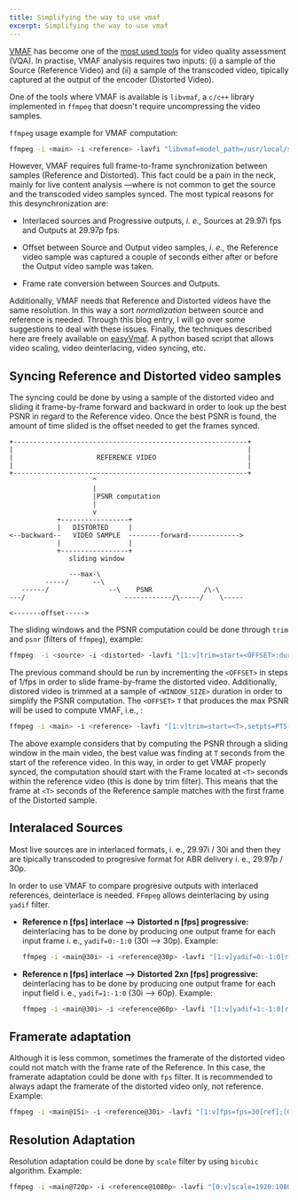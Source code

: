 ```yaml
---
title: Simplifying the way to use vmaf
excerpt: Simplifying the way to use vmaf
---
```



[VMAF](https://github.com/Netflix/vmaf) has become one of the [most used tools](https://netflixtechblog.com/vmaf-the-journey-continues-44b51ee9ed12) for video quality assessment (VQA). In practise, VMAF analysis requires two inputs: (i) a  sample of the Source (Reference Video) and (ii) a sample of the transcoded video, tipically captured at the output of the encoder (Distorted Video).

One of the tools where VMAF is available is `libvmaf`, a `c/c++` library implemented in `ffmpeg`  that doesn't require uncompressing the video samples.

`ffmpeg`  usage example for VMAF computation:

```bash
ffmpeg -i <main> -i <reference> -lavfi "libvmaf=model_path=/usr/local/share/model/vmaf_v0.6.1.pkl" -f null -
```

However, VMAF requires full frame-to-frame synchronization between samples (Reference and Distorted). This fact could be a  pain in the neck, mainly for live content analysis —where is not common to get the source and the transcoded video samples synced. The most typical reasons for this desynchronization are:

* Interlaced sources and Progressive outputs, *i. e.,* Sources at 29.97i fps and Outputs at 29.97p fps.

* Offset between Source and Output video samples, *i. e.,* the Reference video sample was captured a couple of seconds either  after or before the Output video sample was taken.

* Frame rate conversion between Sources and Outputs.

Additionally, VMAF needs that Reference and Distorted videos have the same resolution. In this way a sort *normalization* between source and reference is needed. Through this blog entry, I will go over some suggestions to deal with these issues. Finally, the techniques described here are freely available on [easyVmaf](https://github.com/gdavila/easyVmaf). A python based script that allows video scaling, video deinterlacing, video syncing, etc.

## Syncing Reference and Distorted video samples

The syncing could be done by using a sample of the distorted video and sliding it frame-by-frame forward and backward in order to look up the best PSNR in regard to the Reference video. Once the best PSNR is found, the amount of time slided is the offset needed to get the frames synced.

   ```
   +-----------------------------------------------------------+
   |                                                           |
   |                     REFERENCE VIDEO                       |
   |                                                           |
   +-----------------------------------------------------------+
                        ^
                        |
                        |PSNR computation
                        |
                        v
               +-----------------+
               |   DISTORTED     |
   <--backward--   VIDEO SAMPLE  --------forward------------->
               |                 |
               +-----------------+
                  sliding window

                  ---max-\
            -----/      --\
      ------/               --\    PSNR             /\-\
   ---/                         ------------/\-----/    \-----

   <-------offset----->
   ```

The sliding windows and the PSNR computation could be done through `trim` and `psnr` (filters of `ffmpeg`), example:

```bash
ffmpeg  -i <source> -i <distorted> -lavfi "[1:v]trim=start=<OFFSET>:duration=<WINDOW_SIZE>,setpts=PTS-STARTPTS[distorted];[0:v][distorted]psnr=stats_file=psnr.log" -f null -
```

The previous command should be run by incrementing the `<OFFSET>` in steps of 1/fps in order to slide frame-by-frame the distorted video. Additionally, distored video is  trimmed at a sample of `<WINDOW_SIZE>` duration in order to simplify the PSNR computation. The `<OFFSET>` `T` that produces the max PSNR will be used to compute VMAF, i.e., :

```bash
ffmpeg -i <main> -i <reference> -lavfi "[1:v]trim=start=<T>,setpts=PTS-STARTPTS[ref];[0:v][ref]libvmaf=model_path=/usr/local/share/model/vmaf_v0.6.1.pkl" -f null -
```

The above example considers that by computing the PSNR through a sliding window in the main video, the best value was finding at `T` seconds from the start of the reference video. In this way, in order to get VMAF properly synced, the computation  should start with the Frame located at `<T>` seconds within the reference video (this is done by trim filter). This means that the frame at `<T>` seconds  of the Reference sample matches with the first frame of the Distorted sample.

## Interalaced Sources

Most live sources are in interlaced formats, i. e., 29.97i / 30i and then they are tipically transcoded to progresive format for ABR delivery i. e., 29.97p / 30p.

In order to use VMAF to compare progresive outputs with interlaced references, deinterlace is needed. `FFmpeg` allows deinterlacing by using `yadif` filter.

* **Reference n [fps] interlace —> Distorted n [fps] progressive:** deinterlacing has to be done by producing one output frame for each input frame i. e., `yadif=0:-1:0` (30i —> 30p). Example:
  
    ```bash
   ffmpeg -i <main@30i> -i <reference@30p> -lavfi "[1:v]yadif=0:-1:0[ref];[0:v][ref]libvmaf=model_path=/usr/local/share/model/vmaf_v0.6.1.pkl" -f null -
   ```

* **Reference n [fps] interlace —> Distorted 2xn [fps] progressive:** deinterlacing has to be done by producing one output frame for each input field i. e., `yadif=1:-1:0` (30i —> 60p). Example:
  
    ```bash
   ffmpeg -i <main@30i> -i <reference@60p> -lavfi "[1:v]yadif=1:-1:0[ref];[0:v][ref]libvmaf=model_path=/usr/local/share/model/vmaf_v0.6.1.pkl" -f null -
   ```

## Framerate adaptation

Although it is less common, sometimes the framerate of the distorted video could not match with the frame rate of the Reference. In this case, the framerate adaptation could be done with `fps` filter. It is recommended to always adapt the framerate of the distorted video only, not reference. Example:

```bash
ffmpeg -i <main@15i> -i <reference@30i> -lavfi "[1:v]fps=fps=30[ref];[0:v][ref]libvmaf=model_path=/usr/local/share/model/vmaf_v0.6.1.pkl" -f null -
```

## Resolution Adaptation

Resolution adaptation could be done by `scale` filter by using `bicubic` algorithm. Example:

```bash
ffmpeg -i <main@720p> -i <reference@1080p> -lavfi "[0:v]scale=1920:1080:flags=bicubic[main];[main][1:v]libvmaf=model_path=/usr/local/share/model/vmaf_v0.6.1.pkl" -f null -
```

